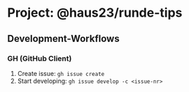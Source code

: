 # Project: @haus23/runde-tips

## Development-Workflows

### GH (GitHub Client)

1. Create issue: `gh issue create`
2. Start developing: `gh issue develop -c <issue-nr>`
